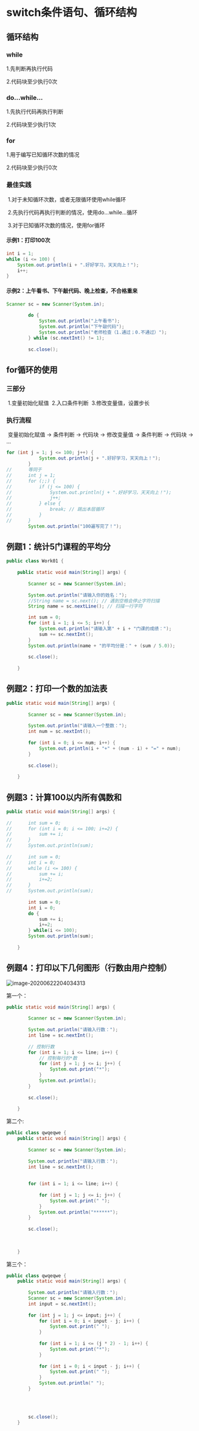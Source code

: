 # switch条件语句、循环结构





## 循环结构

### while

1.先判断再执行代码

2.代码块至少执行0次



### do...while...

1.先执行代码再执行判断

2.代码块至少执行1次



### for

1.用于编写已知循环次数的情况

2.代码块至少执行0次



### 最佳实践

​	1.对于未知循环次数，或者无限循环使用while循环

​	2.先执行代码再执行判断的情况，使用do...while...循环

​	3.对于已知循环次数的情况，使用for循环

#### 示例1：打印100次

```java
int i = 1;
while (i <= 100) {
	System.out.println(i + ".好好学习，天天向上！");
	i++;
}
```

#### 示例2：上午看书、下午敲代码、晚上检查，不合格重来

```java
Scanner sc = new Scanner(System.in);
		
		do {
			System.out.println("上午看书");
			System.out.println("下午敲代码");
			System.out.println("老师检查（1.通过；0.不通过）");
		} while (sc.nextInt() != 1);
		
		sc.close();
```

## for循环的使用

### 三部分

​				1.变量初始化赋值
​				2.入口条件判断
​				3.修改变量值，设置步长

### 执行流程

​		变量初始化赋值 -> 条件判断 -> 代码块 -> 修改变量值 -> 条件判断 -> 代码块 -> ...

```java
for (int j = 1; j <= 100; j++) {
			System.out.println(j + ".好好学习，天天向上！");
		}
//		等同于
//		int j = 1;
//		for (;;) {
//			if (j <= 100) {
//				System.out.println(j + ".好好学习，天天向上！");
//				j++;
//			} else {
//				break; // 跳出本层循环
//			}
//		}
		System.out.println("100遍写完了！");
```

## 例题1：统计5门课程的平均分

```java
public class Work01 {
	
	public static void main(String[] args) {
		
		Scanner sc = new Scanner(System.in);
		
		System.out.println("请输入你的姓名：");
		//String name = sc.next(); // 遇到空格会停止字符扫描
		String name = sc.nextLine(); // 扫描一行字符

		int sum = 0;
		for (int i = 1; i <= 5; i++) {
			System.out.println("请输入第" + i + "门课的成绩：");
			sum += sc.nextInt();
		}
		System.out.println(name + "的平均分是：" + (sum / 5.0));
		
		sc.close();
		
	}
```

## 例题2：打印一个数的加法表

```java
public static void main(String[] args) {
		
		Scanner sc = new Scanner(System.in);
		
		System.out.println("请输入一个整数：");
		int num = sc.nextInt();
		
		for (int i = 0; i <= num; i++) {
			System.out.println(i + "+" + (num - i) + "=" + num);
		}
		
		sc.close();
		
	}
```

## 例题3：计算100以内所有偶数和

```java
public static void main(String[] args) {
		
//		int sum = 0;
//		for (int i = 0; i <= 100; i+=2) {
//			sum += i;
//		}
//		System.out.println(sum);
		
//		int sum = 0;
//		int i = 0;
//		while (i <= 100) {
//			sum += i;
//			i+=2;
//		}
//		System.out.println(sum);
		
		int sum = 0;
		int i = 0;
		do {
			sum += i;
			i+=2;
		} while(i <= 100);
		System.out.println(sum);
		
	}
```

## 例题4：打印以下几何图形（行数由用户控制）



![image-20200622204034313](C:\Users\15121\AppData\Roaming\Typora\typora-user-images\image-20200622204034313.png)

第一个：

```java
public static void main(String[] args) {
		
		Scanner sc = new Scanner(System.in);
		
		System.out.println("请输入行数：");
		int line = sc.nextInt();
		
		// 控制行数
		for (int i = 1; i <= line; i++) {
			// 控制每行的*数
			for (int j = 1; j <= i; j++) {
				System.out.print("*");
			}
			System.out.println();
		}
		
		sc.close();
		
	}
```

第二个:

```java
public class qwqeqwe {
	public static void main(String[] args) {
		
		Scanner sc = new Scanner(System.in);
		
		System.out.println("请输入行数：");
		int line = sc.nextInt();
		
		
		for (int i = 1; i <= line; i++) {
			
			for (int j = 1; j <= i; j++) {
				System.out.print(" ");
			}
			System.out.println("******");
		}
		
		sc.close();
		
		
		
	}	
```

第三个：

```java
public class qwqeqwe {
	public static void main(String[] args) {
		
		System.out.println("请输入行数：");
		Scanner sc = new Scanner(System.in);
		int input = sc.nextInt();
		
		for (int j = 1; j <= input; j++) {
			for (int i = 0; i < input - j; i++) {
				System.out.print(" ");
			}
			
			for (int i = 1; i <= (j * 2) - 1; i++) {
				System.out.print("*");
			}
			
			for (int i = 0; i < input - j; i++) {
				System.out.print(" ");
			}
			System.out.println(" ");
		}
		
		
		
		
		sc.close();
	}
```

